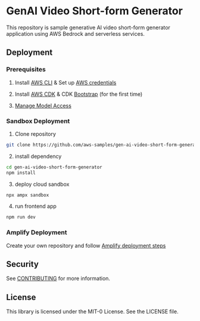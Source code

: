 # GenAI Video Short-form Generator

This repository is sample generative AI video short-form generator application using AWS Bedrock and serverless services.

## Deployment

### Prerequisites

1. Install [AWS CLI](https://docs.aws.amazon.com/cli/latest/userguide/getting-started-install.html) & Set up [AWS credentials](https://docs.aws.amazon.com/cli/latest/userguide/cli-configure-files.html)

2. Install [AWS CDK](https://docs.aws.amazon.com/cdk/v2/guide/getting_started.html#getting_started_install) & CDK [Bootstrap](https://docs.aws.amazon.com/cdk/v2/guide/bootstrapping-env.html#bootstrapping-howto) (for the first time)

3. [Manage Model Access](https://docs.aws.amazon.com/bedrock/latest/userguide/model-access.html)

### Sandbox Deployment

1. Clone repository

```sh
git clone https://github.com/aws-samples/gen-ai-video-short-form-generator.git
```

2. install dependency

```sh
cd gen-ai-video-short-form-generator
npm install
```

3. deploy cloud sandbox

```sh
npx ampx sandbox
```

4. run frontend app

```sh
npm run dev
```

### Amplify Deployment

Create your own repository and follow [Amplify deployment steps](https://docs.amplify.aws/react/start/quickstart/#2-deploy-the-starter-app)


## Security

See [CONTRIBUTING](CONTRIBUTING.md#security-issue-notifications) for more information.

## License

This library is licensed under the MIT-0 License. See the LICENSE file.

